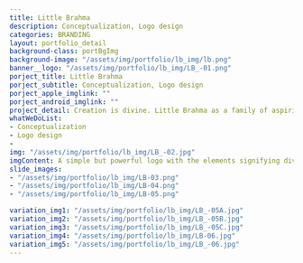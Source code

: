 ```yaml
---
title: Little Brahma
description: Conceptualization, Logo design
categories: BRANDING
layout: portfolio_detail
background-class: portBgImg
background-image: "/assets/img/portfolio/lb_img/lb.png"
banner__logo: "/assets/img/portfolio/lb_img/LB_-01.png"
porject_title: Little Brahma
porject_subtitle: Conceptualization, Logo design
porject_apple_imglink: ""
porject_android_imglink: ""
project_detail: Creation is divine. Little Brahma as a family of aspiring artists, designers, illustrators and animators, are creating wonders with their unique vision of design. As the name ‘Little Brahma’ suggests, the logo should have its roots which goes deep into our traditions but at the same time portrays the modern design environment. The logo should create a lingering impression on customers with the essence of spirituality.
whatWeDoList:
- Conceptualization
- Logo design
- 
img: "/assets/img/portfolio/lb_img/LB_-02.jpg"
imgContent: A simple but powerful logo with the elements signifying divinity and creativity
slide_images:
- "/assets/img/portfolio/lb_img/LB-03.png"
- "/assets/img/portfolio/lb_img/LB-04.png"
- "/assets/img/portfolio/lb_img/LB-05.png"

variation_img1: "/assets/img/portfolio/lb_img/LB_-05A.jpg"
variation_img2: "/assets/img/portfolio/lb_img/LB_-05B.jpg"
variation_img3: "/assets/img/portfolio/lb_img/LB_-05C.jpg"
variation_img4: "/assets/img/portfolio/lb_img/LB-06.jpg"
variation_img5: "/assets/img/portfolio/lb_img/LB_-06.jpg"
---
```


